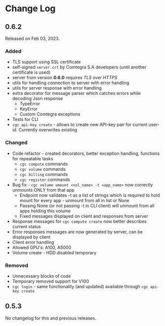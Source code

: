 # Change Log

## 0.6.2

Released on Feb 03, 2023.

### Added

* TLS support using SSL certificate
* self-signed `server.crt` by Comtegra S.A developers (until another certificate is used)
* server from version **0.6.0** requires *TLS* over *HTTPS*
* utils for handling connection to server with error handling
* utils for server response with error handling
* extra decorator for message parser which catches errors while decoding Json response
  * TypeError
  * KeyError
  * Custom Comtegra exceptions
* Tests for CLI
* `cgc api-key create` - allows to create new API-key pair for current user-id. Currently overwrites existing

### Changed

* Code refactor - created decorators, better exception handling, functions for repeatable tasks
  * `cgc compute` commands
  * `cgc volume` commands
  * `cgc billing` commands
  * `cgc register` commands
* Bug fix - `cgc volume umount <vol_name> -t <app_name>` now correctly unmounts ONLY from that app
  * Endpoint now validates -t as a list of strings which is required to hold mount for every app - unmount from all in list or None
  * Passing None (or not passing -t in CLI client) will unmount from all apps holding this volume
  * Fixed messages displayed on client and responses from server
* Response messages for `cgc compute create` now better describes current status
* Error responses messages are now generated by server, can be displayed by client
* Client error handling
* Allowed GPU's: A100, A5000
* Volume create - HDD disabled temporary

### Removed

* Unnecessary blocks of code
* Temporary removed support for V100
* `cgc login` - same functionality (and updated) available through `cgc api-key create`

## 0.5.3

No changelog for this and previous releases.
